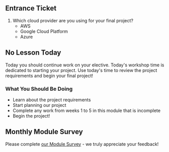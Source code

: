 ## Entrance Ticket

1. Which cloud provider are you using for your final project?
    - AWS
    - Google Cloud Platform
    - Azure

## No Lesson Today

Today you should continue work on your elective. Today's workshop time is dedicated to starting your project. Use today's time to review the project requirements and begin your final project!

### What You Should Be Doing
- Learn about the project requirements
- Start planning our project
- Complete any work from weeks 1 to 5 in this module that is incomplete
- Begin the project!

## Monthly Module Survey

Please complete [our Module Survey](https://applied.multiverse.io/mod/questionnaire/view.php?id=24943) - we truly appreciate your feedback!